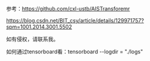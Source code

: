 参考：https://github.com/cxl-ustb/AISTransforemr

https://blog.csdn.net/BIT_csy/article/details/129971757?spm=1001.2014.3001.5502

如有侵权，请联系我。

如何通过tensorboard看：tensorboard --logdir = "./logs"

